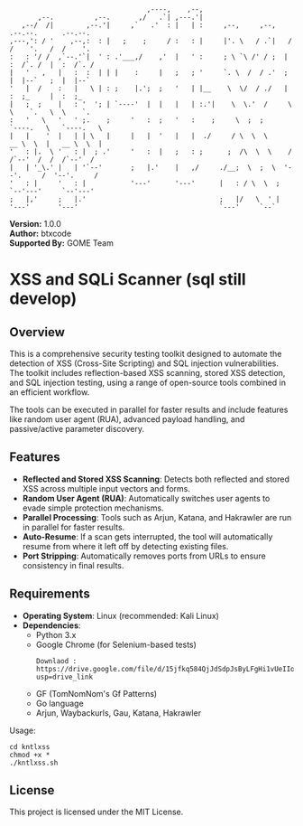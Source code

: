 ```
                                  ,----,    ,--,                                              
       ,--.          ,--.       ,/   .`| ,---.'|                                              
   ,--/  /|        ,--.'|     ,`   .'  : |   | :     ,--,     ,--,    .--.--.      .--.--.    
,---,': / '    ,--,:  : |   ;    ;     / :   : |     |'. \   / .`|   /  /    '.   /  /    '.  
:   : '/ /  ,`--.'`|  ' : .'___,/    ,'  |   ' :     ; \ `\ /' / ;  |  :  /`. /  |  :  /`. /  
|   '   ,   |   :  :  | | |    :     |   ;   ; '     `. \  /  / .'  ;  |  |--`   ;  |  |--`   
'   |  /    :   |   \ | : ;    |.';  ;   '   | |__    \  \/  / ./   |  :  ;_     |  :  ;_     
|   ;  ;    |   : '  '; | `----'  |  |   |   | :.'|    \  \.'  /     \  \    `.   \  \    `.  
:   '   \   '   ' ;.    ;     '   :  ;   '   :    ;     \  ;  ;       `----.   \   `----.   \ 
|   |    '  |   | | \   |     |   |  '   |   |  ./     / \  \  \      __ \  \  |   __ \  \  | 
'   : |.  \ '   : |  ; .'     '   :  |   ;   : ;      ;  /\  \  \    /  /`--'  /  /  /`--'  / 
|   | '_\.' |   | '`--'       ;   |.'    |   ,/     ./__;  \  ;  \  '--'.     /  '--'.     /  
'   : |     '   : |           '---'      '---'      |   : / \  \  ;   `--'---'     `--'---'   
;   |,'     ;   |.'                                 ;   |/   \  ' |                           
'---'       '---'                                   `---'     `--`                            
``` 

**Version:** 1.0.0  
**Author:** btxcode  
**Supported By:** GOME Team

# XSS and SQLi Scanner (sql still develop)

## Overview

This is a comprehensive security testing toolkit designed to automate the detection of XSS (Cross-Site Scripting) and SQL injection vulnerabilities. The toolkit includes reflection-based XSS scanning, stored XSS detection, and SQL injection testing, using a range of open-source tools combined in an efficient workflow.

The tools can be executed in parallel for faster results and include features like random user agent (RUA), advanced payload handling, and passive/active parameter discovery.

## Features

- **Reflected and Stored XSS Scanning**: Detects both reflected and stored XSS across multiple input vectors and forms.
- **Random User Agent (RUA)**: Automatically switches user agents to evade simple protection mechanisms.
- **Parallel Processing**: Tools such as Arjun, Katana, and Hakrawler are run in parallel for faster results.
- **Auto-Resume**: If a scan gets interrupted, the tool will automatically resume from where it left off by detecting existing files.
- **Port Stripping**: Automatically removes ports from URLs to ensure consistency in final results.

## Requirements

- **Operating System**: Linux (recommended: Kali Linux)
- **Dependencies**:
  - Python 3.x
  - Google Chrome (for Selenium-based tests)
    ```
    Downlaod :
    https://drive.google.com/file/d/15jfkq584QjJdSdpJsByLFgHi1vUeIIow/view?usp=drive_link
    ```
  - GF (TomNomNom's Gf Patterns)
  - Go language
  - Arjun, Waybackurls, Gau, Katana, Hakrawler

Usage:
```
cd kntlxss
chmod +x *
./kntlxss.sh
```

## License

This project is licensed under the MIT License.

